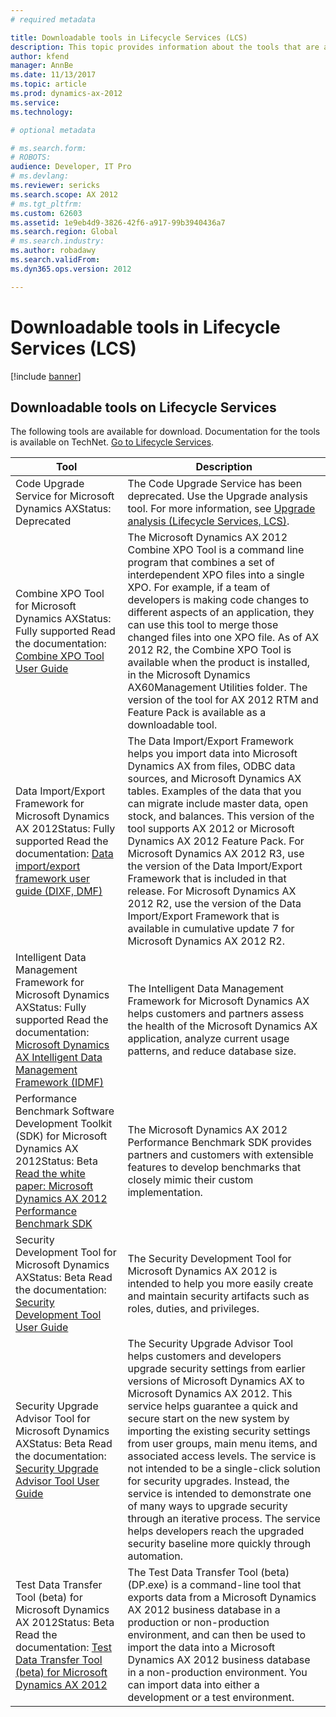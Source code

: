 ```yaml
---
# required metadata

title: Downloadable tools in Lifecycle Services (LCS)
description: This topic provides information about the tools that are available for download from Lifecycle Services (LCS).
author: kfend
manager: AnnBe
ms.date: 11/13/2017
ms.topic: article
ms.prod: dynamics-ax-2012 
ms.service: 
ms.technology:

# optional metadata

# ms.search.form: 
# ROBOTS: 
audience: Developer, IT Pro
# ms.devlang: 
ms.reviewer: sericks
ms.search.scope: AX 2012
# ms.tgt_pltfrm: 
ms.custom: 62603
ms.assetid: 1e9eb4d9-3826-42f6-a917-99b3940436a7
ms.search.region: Global
# ms.search.industry: 
ms.author: robadawy
ms.search.validFrom: 
ms.dyn365.ops.version: 2012

---
```


# Downloadable tools in Lifecycle Services (LCS)

[!include [banner](../../includes/banner.md)]

Downloadable tools on Lifecycle Services
----------------------------------------

The following tools are available for download. Documentation for the tools is available on TechNet. [Go to Lifecycle Services](https://lcs.dynamics.com).

| Tool                                                                                                                                                                                                                                                                                       | Description                                                                                                                                                                                                                                                                                                                                                                                                                                                                                                                                                                                                                                                         |
|--------------------------------------------------------------------------------------------------------------------------------------------------------------------------------------------------------------------------------------------------------------------------------------------|---------------------------------------------------------------------------------------------------------------------------------------------------------------------------------------------------------------------------------------------------------------------------------------------------------------------------------------------------------------------------------------------------------------------------------------------------------------------------------------------------------------------------------------------------------------------------------------------------------------------------------------------------------------------|
| Code Upgrade Service for Microsoft Dynamics AXStatus: Deprecated                                                                                                                                                                                                                           | The Code Upgrade Service has been deprecated. Use the Upgrade analysis tool. For more information, see [Upgrade analysis (Lifecycle Services, LCS)](upgrade-analysis-lcs.md).                                                                                                                                                                                                                                                                                                                                                                                                                                   |
| Combine XPO Tool for Microsoft Dynamics AXStatus: Fully supported Read the documentation: [Combine XPO Tool User Guide](http://msdn.microsoft.com/library/4272f980-ad41-4187-be21-b2fcf93325e0(AX.60).aspx)                                                                                | The Microsoft Dynamics AX 2012 Combine XPO Tool is a command line program that combines a set of interdependent XPO files into a single XPO. For example, if a team of developers is making code changes to different aspects of an application, they can use this tool to merge those changed files into one XPO file. As of AX 2012 R2, the Combine XPO Tool is available when the product is installed, in the Microsoft Dynamics AX60Management Utilities folder. The version of the tool for AX 2012 RTM and Feature Pack is available as a downloadable tool.                                                                                                  |
| Data Import/Export Framework for Microsoft Dynamics AX 2012Status: Fully supported Read the documentation: [Data import/export framework user guide (DIXF, DMF)](user-guide-dixf.md)                                     | The Data Import/Export Framework helps you import data into Microsoft Dynamics AX from files, ODBC data sources, and Microsoft Dynamics AX tables. Examples of the data that you can migrate include master data, open stock, and balances. This version of the tool supports AX 2012 or Microsoft Dynamics AX 2012 Feature Pack. For Microsoft Dynamics AX 2012 R3, use the version of the Data Import/Export Framework that is included in that release. For Microsoft Dynamics AX 2012 R2, use the version of the Data Import/Export Framework that is available in cumulative update 7 for Microsoft Dynamics AX 2012 R2.                                        |
| Intelligent Data Management Framework for Microsoft Dynamics AXStatus: Fully supported Read the documentation: [Microsoft Dynamics AX Intelligent Data Management Framework (IDMF)](microsoft-idmf.md) | The Intelligent Data Management Framework for Microsoft Dynamics AX helps customers and partners assess the health of the Microsoft Dynamics AX application, analyze current usage patterns, and reduce database size.                                                                                                                                                                                                                                                                                                                                                                                                                                              |
| Performance Benchmark Software Development Toolkit (SDK) for Microsoft Dynamics AX 2012Status: Beta [Read the white paper: Microsoft Dynamics AX 2012 Performance Benchmark SDK](http://go.microsoft.com/fwlink/?LinkId=306262)                                                            | The Microsoft Dynamics AX 2012 Performance Benchmark SDK provides partners and customers with extensible features to develop benchmarks that closely mimic their custom implementation.                                                                                                                                                                                                                                                                                                                                                                                                                                                                             |
| Security Development Tool for Microsoft Dynamics AXStatus: Beta Read the documentation: [Security Development Tool User Guide](security-development-tool-user-guide.md)                                                                                  | The Security Development Tool for Microsoft Dynamics AX 2012 is intended to help you more easily create and maintain security artifacts such as roles, duties, and privileges.                                                                                                                                                                                                                                                                                                                                                                                                                                                                                      |
| Security Upgrade Advisor Tool for Microsoft Dynamics AXStatus: Beta Read the documentation: [Security Upgrade Advisor Tool User Guide](security-upgrade-advisor-tool-user-guide.md)                                                                      | The Security Upgrade Advisor Tool helps customers and developers upgrade security settings from earlier versions of Microsoft Dynamics AX to Microsoft Dynamics AX 2012. This service helps guarantee a quick and secure start on the new system by importing the existing security settings from user groups, main menu items, and associated access levels. The service is not intended to be a single-click solution for security upgrades. Instead, the service is intended to demonstrate one of many ways to upgrade security through an iterative process. The service helps developers reach the upgraded security baseline more quickly through automation. |
| Test Data Transfer Tool (beta) for Microsoft Dynamics AX 2012Status: Beta Read the documentation: [Test Data Transfer Tool (beta) for Microsoft Dynamics AX 2012](test-data-transfer-tool-beta-2012.md)                        | The Test Data Transfer Tool (beta) (DP.exe) is a command-line tool that exports data from a Microsoft Dynamics AX 2012 business database in a production or non-production environment, and can then be used to import the data into a Microsoft Dynamics AX 2012 business database in a non-production environment. You can import data into either a development or a test environment.                                                                                                                                                                                                                                                                           |





